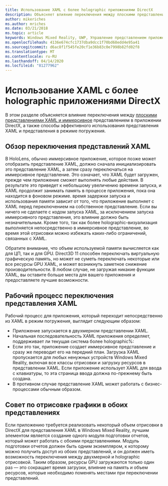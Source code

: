 ```yaml
---
title: Использование XAML с более holographic приложениями DirectX
description: Объясняет влияние переключения между плоскими представлениями XAML и иммерсивное представлением в приложении DirectX, а также позволяет эффективно использовать представление XAML и режим погружения.
author: mikeriches
ms.author: mriches
ms.date: 03/21/2018
ms.topic: article
keywords: Windows Mixed Reality, UWP, Управление представлением приложений, XAML, клавиатура, пошаговое руководство, DirectX
ms.openlocfilehash: 4136e674cfc1737dba9dcc1f70bd68edd4e95a41
ms.sourcegitcommit: d6ac8f1f545fe20cf1e36b83c0e7998b82fd02f8
ms.translationtype: MT
ms.contentlocale: ru-RU
ms.lasthandoff: 04/14/2020
ms.locfileid: "81277962"
---
```

# <a name="using-xaml-with-holographic-directx-apps"></a>Использование XAML с более holographic приложениями DirectX

В этом разделе объясняется влияние переключения между [плоскими представлениями XAML и иммерсивное](app-views.md) представлением в приложении DirectX, а также способы эффективного использования представления XAML и представления в режиме погружения.

## <a name="xaml-view-switching-overview"></a>Обзор переключения представлений XAML

В HoloLens, обычно иммерсивное приложение, которое позже может отобразить представление XAML, должно сначала инициализировать это представление XAML, а затем сразу переключаться на иммерсивное представление. Это означает, что XAML будет загружен, прежде чем приложение сможет выполнять любые действия. В результате это приведет к небольшому увеличению времени запуска, и XAML продолжит занимать память в процессе приложения, пока она находится в фоновом режиме. время задержки запуска и использования памяти зависит от того, что приложение выполняет с XAML перед переключением на собственное представление. Если вы ничего не сделаете с кодом запуска XAML, за исключением запуска иммерсивного представления, это влияние должно быть незначительным. Кроме того, так как более holographic-визуализация выполняется непосредственно в иммерсивное представление, во время этой отрисовки можно избежать каких-либо ограничений, связанных с XAML.

Обратите внимание, что объем используемой памяти вычисляется как для ЦП, так и для GPU. Direct3D 11 способен переключать виртуальную графическую память, но может не суметь переключать некоторые или все ресурсы GPU XAML, и может возникнуть заметное снижение производительности. В любом случае, не загружая никакие функции XAML, вы оставите больше места для вашего приложения и предоставляете лучшие возможности.

## <a name="xaml-view-switching-workflow"></a>Рабочий процесс переключения представления XAML

Рабочий процесс для приложения, который переходит непосредственно из XAML в режим погружения, выглядит следующим образом:
* Приложение запускается в двухмерном представлении XAML.
* Начальная последовательность XAML приложения определяет, поддерживает ли текущая система более holographic%:
* Если это так, приложение создает иммерсивное представление и сразу же переводит его на передний план. Загрузка XAML пропускается для любых ненужных устройств Windows Mixed Reality, включая все классы отрисовки и загрузку ресурсов в представлении XAML. Если приложение использует XAML для ввода с клавиатуры, то эта страница ввода должна по-прежнему быть создана.
* В противном случае представление XAML может работать с бизнес-процессами обычным образом.

## <a name="tip-for-rendering-graphics-across-both-views"></a>Совет по отрисовке графики в обоих представлениях

Если приложению требуется реализовать некоторый объем отрисовки в DirectX для представления XAML в Windows Mixed Reality, лучшим элементом является создание одного модуля подготовки отчетов, который может работать с обоими представлениями. Модуль подготовки отчетов должен быть одним экземпляром, к которому можно получить доступ из обоих представлений, и он должен иметь возможность переключения между двухмерной и holographic отрисовкой. Таким образом, ресурсы GPU загружаются только один раз — это сокращает время загрузки, влияние на память и объем ресурсов, которые необходимо поменять местами при переключении представлений.
